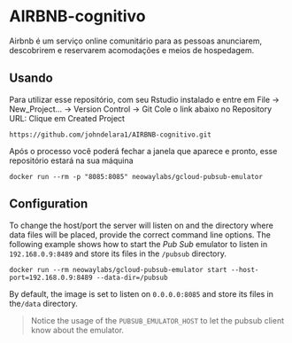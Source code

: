 # AIRBNB-cognitivo
Airbnb é um serviço online comunitário para as pessoas anunciarem, descobrirem e reservarem acomodações e meios de hospedagem.

## Usando
Para utilizar esse repositório, com  seu Rstudio instalado e entre em File -> New_Project... -> Version Control -> Git
Cole o link abaixo no Repository URL: 
Clique em Created Project

```
https://github.com/johndelara1/AIRBNB-cognitivo.git
```

Após o processo você poderá fechar a janela que aparece e pronto, esse repositório estará na sua máquina 

    docker run --rm -p "8085:8085" neowaylabs/gcloud-pubsub-emulator

## Configuration
To change the host/port the server will listen on and the directory where data files will be placed, provide the correct command line options.
The following example shows how to start the *Pub Sub* emulator to listen in `192.168.0.9:8489` and store its files in the `/pubsub` directory.

    docker run --rm neowaylabs/gcloud-pubsub-emulator start --host-port=192.168.0.9:8489 --data-dir=/pubsub

By default, the image is set to listen on `0.0.0.0:8085` and store its files in the`/data` directory.

> Notice the usage of the `PUBSUB_EMULATOR_HOST` to let the pubsub client know about the emulator.

